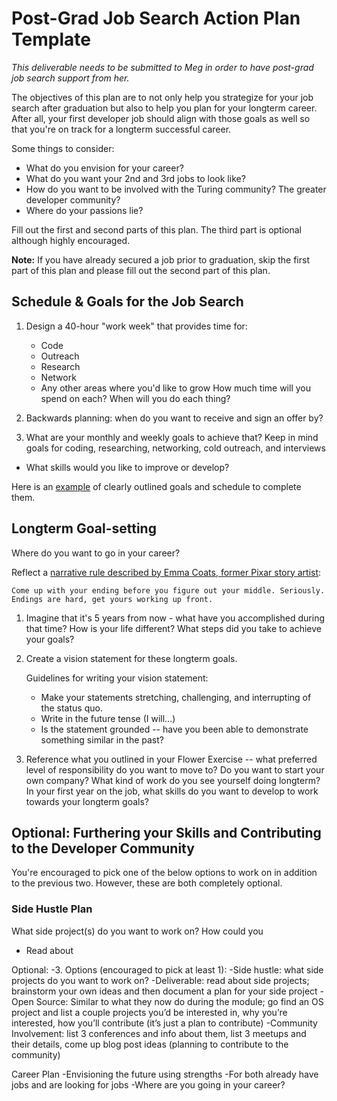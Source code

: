 # Post-Grad Job Search Action Plan Template

*This deliverable needs to be submitted to Meg in order to have post-grad job search support from her.*

The objectives of this plan are to not only help you strategize for your job search after graduation but also to help you plan for your longterm career. After all, your first developer job should align with those goals as well so that you're on track for a longterm successful career. 

Some things to consider:

* What do you envision for your career?
* What do you want your 2nd and 3rd jobs to look like?
* How do you want to be involved with the Turing community? The greater developer community?
* Where do your passions lie?

Fill out the first and second parts of this plan. The third part is optional although highly encouraged. 

**Note:** If you have already secured a job prior to graduation, skip the first part of this plan and please fill out the second part of this plan. 

## Schedule & Goals for the Job Search
1. Design a 40-hour "work week" that provides time for: 
	* Code
	* Outreach
	* Research 
	* Network   
	* Any other areas where you'd like to grow
How much time will you spend on each? When will you do each thing?


2. Backwards planning: when do you want to receive and sign an offer by?


3. What are your monthly and weekly goals to achieve that? Keep in mind goals for coding, researching, networking, cold outreach, and interviews

* What skills would you like to improve or develop?



Here is an [example](https://gist.github.com/kjs222/7ef5e79a71eedf9d8c8d401da1e687c7) of clearly outlined goals and schedule to complete them. 

## Longterm Goal-setting
Where do you want to go in your career? 

Reflect a [narrative rule described by Emma Coats, former Pixar story artist](http://storyshots.tumblr.com/post/25032057278/22-storybasics-ive-picked-up-in-my-time-at-pixar):

	Come up with your ending before you figure out your middle. Seriously. 
	Endings are hard, get yours working up front.
	
1. Imagine that it's 5 years from now - what have you accomplished during that time? How is your life different? What steps did you take to achieve your goals?

2. Create a vision statement for these longterm goals.

	Guidelines for writing your vision statement:

	* Make your statements stretching, challenging, and interrupting of the status quo.
	* Write in the future tense (I will...)
	* Is the statement grounded -- have you been able to demonstrate something similar in the past?


3. Reference what you outlined in your Flower Exercise -- what preferred level of responsibility do you want to move to? Do you want to start your own company? What kind of work do you see yourself doing longterm? In your first year on the job, what skills do you want to develop to work towards your longterm goals?





## Optional: Furthering your Skills and Contributing to the Developer Community
You're encouraged to pick one of the below options to work on in addition to the previous two. However, these are both completely optional.

### Side Hustle Plan
What side project(s) do you want to work on? How could you 

* Read about 

Optional: 
-3. Options (encouraged to pick at least 1): 
	-Side hustle: what side projects do you want to work on?
		-Deliverable: read about side projects; brainstorm your own ideas and then document a plan for your side project
	-Open Source: Similar to what they now do during the module; go find an OS project and list a couple projects you’d be interested in, why you’re interested, how you’ll contribute (it’s just a plan to contribute)
	-Community Involvement: list 3 conferences and info about them, list 3 meetups and their details, come up blog post ideas (planning to contribute to the community)

Career Plan
-Envisioning the future using strengths
-For both already have jobs and are looking for jobs
-Where are you going in your career?
